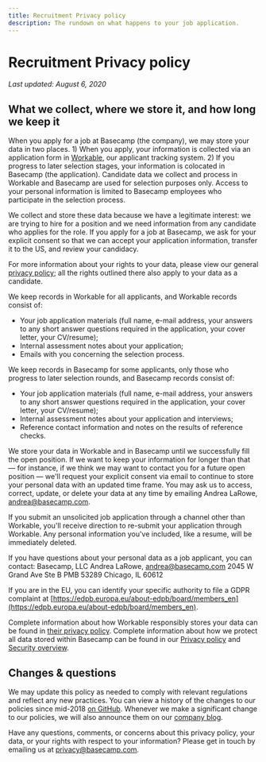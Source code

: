 ```yaml
---
title: Recruitment Privacy policy
description: The rundown on what happens to your job application.
---
```


# Recruitment Privacy policy

*Last updated: August 6, 2020*

## What we collect, where we store it, and how long we keep it

When you apply for a job at Basecamp (the company), we may store your data in two places. 1) When you apply, your information is collected via an application form in [Workable](https://www.workable.com/), our applicant tracking system. 2) If you progress to later selection stages, your information is colocated in Basecamp (the application). Candidate data we collect and process in Workable and Basecamp are used for selection purposes only. Access to your personal information is limited to Basecamp employees who participate in the selection process.

We collect and store these data because we have a legitimate interest: we are trying to hire for a position and we need information from any candidate who applies for the role. If you apply for a job at Basecamp, we ask for your explicit consent so that we can accept your application information, transfer it to the US, and review your candidacy.

For more information about your rights to your data, please view our general [privacy policy](../index.md); all the rights outlined there also apply to your data as a candidate.

We keep records in Workable for all applicants, and Workable records consist of:

* Your job application materials (full name, e-mail address, your answers to any short answer questions required in the application, your cover letter, your CV/resume);
* Internal assessment notes about your application;
* Emails with you concerning the selection process.

We keep records in Basecamp for some applicants, only those who progress to later selection rounds, and Basecamp records consist of:

* Your job application materials (full name, e-mail address, your answers to any short answer questions required in the application, your cover letter, your CV/resume);
* Internal assessment notes about your application and interviews;
* Reference contact information and notes on the results of reference checks.

We store your data in Workable and in Basecamp until we successfully fill the open position. If we want to keep your information for longer than that — for instance, if we think we may want to contact you for a future open position — we'll request your explicit consent via email to continue to store your personal data with an updated time frame. You may ask us to access, correct, update, or delete your data at any time by emailing Andrea LaRowe, [andrea@basecamp.com](mailto:andrea@basecamp.com).

If you submit an unsolicited job application through a channel other than Workable, you'll receive direction to re-submit your application through Workable. Any personal information you've included, like a resume, will be immediately deleted.

If you have questions about your personal data as a job applicant, you can contact:
Basecamp, LLC
Andrea LaRowe, [andrea@basecamp.com](mailto:andrea@basecamp.com)
2045 W Grand Ave Ste B
PMB 53289
Chicago, IL 60612

If you are in the EU, you can identify your specific authority to file a GDPR complaint at [https://edpb.europa.eu/about-edpb/board/members_en](https://edpb.europa.eu/about-edpb/board/members_en).

Complete information about how Workable responsibly stores your data can be found in [their privacy policy](https://www.workable.com/privacy). Complete information about how we protect all data stored within Basecamp can be found in our [Privacy policy](../index.md) and [Security overview](../../index.md).

## Changes & questions

We may update this policy as needed to comply with relevant regulations and reflect any new practices. You can view a history of the changes to our policies since mid-2018 [on GitHub](https://github.com/basecamp/policies/commits/master). Whenever we make a significant change to our policies, we will also announce them on our [company blog](https://m.signalvnoise.com/).

Have any questions, comments, or concerns about this privacy policy, your data, or your rights with respect to your information? Please get in touch by emailing us at [privacy@basecamp.com](mailto:privacy@basecamp.com).
